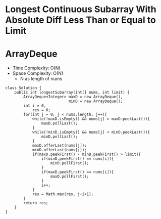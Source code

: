 # Longest Continuous Subarray With Absolute Diff Less Than or Equal to Limit
# ArrayDeque
* Time Complexity: O(N)
* Space Complexity: O(N)
	* N as length of nums
```
class Solution {
    public int longestSubarray(int[] nums, int limit) {
        ArrayDeque<Integer> maxD = new ArrayDeque(),
                            minD = new ArrayDeque();
        int i = 0,
            res = 0;
        for(int j = 0; j < nums.length; j++){
            while(!maxD.isEmpty() && nums[j] > maxD.peekLast()){
                maxD.pollLast();
            }
            while(!minD.isEmpty() && nums[j] < minD.peekLast()){
                minD.pollLast();
            }
            maxD.offerLast(nums[j]);
            minD.offerLast(nums[j]);
            if(maxD.peekFirst() - minD.peekFirst() > limit){
                if(minD.peekFirst() == nums[i]){
                    minD.pollFirst();
                }
                if(maxD.peekFirst() == nums[i]){
                    maxD.pollFirst();
                }
                i++;
            }
            res = Math.max(res, j-i+1);
        }
        return res;
    }
}
```
